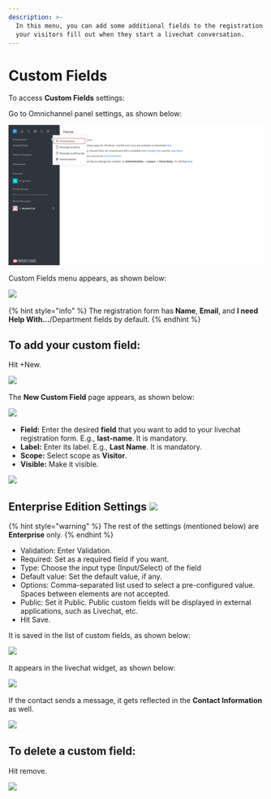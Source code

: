 ```yaml
---
description: >-
  In this menu, you can add some additional fields to the registration form that
  your visitors fill out when they start a livechat conversation.
---
```


# Custom Fields

To access **Custom Fields** settings:

Go to Omnichannel panel settings, as shown below:

![](<../../.gitbook/assets/0 (8) (5) (5) (5) (5) (5) (4) (4) (1) (1) (1) (1) (11) (19).png>)

Custom Fields menu appears, as shown below:

![](<../../.gitbook/assets/1 (7).png>)

{% hint style="info" %}
The registration form has **Name**, **Email**, and **I need Help With…**/Department fields by default.
{% endhint %}

## To add your custom field:

Hit +New.

![](../../.gitbook/assets/2022-01-23\_18-36-40.png)

The **New Custom Field** page appears, as shown below:

![](<../../.gitbook/assets/2022-01-23\_18-47-17 (1).png>)

* **Field:** Enter the desired **field** that you want to add to your livechat registration form. E.g., **last-name**. It is mandatory.
* **Label:** Enter its label. E.g., **Last Name**. It is mandatory.
* **Scope:** Select scope as **Visitor**.
* **Visible:** Make it visible.

![](../../.gitbook/assets/2022-01-23\_18-44-32.png)

## Enterprise Edition Settings ![](../../.gitbook/assets/2022-01-23\_20-47-25.png)

{% hint style="warning" %}
The rest of the settings (mentioned below) are **Enterprise** only.
{% endhint %}

* Validation: Enter Validation.
* Required: Set as a required field if you want.
* Type: Choose the input type (Input/Select) of the field
* Default value: Set the default value, if any.
* Options: Comma-separated list used to select a pre-configured value. Spaces between elements are not accepted.
* Public: Set it Public. Public custom fields will be displayed in external applications, such as Livechat, etc.
* Hit Save.

It is saved in the list of custom fields, as shown below:

![](<../../.gitbook/assets/2022-01-23\_21-00-43 (1).png>)

It appears in the livechat widget, as shown below:

![](<../../.gitbook/assets/2022-01-23\_21-10-25 (3).png>)

If the contact sends a message, it gets reflected in the **Contact Information** as well.

![](../../.gitbook/assets/2022-01-23\_21-13-12.png)

## To delete a custom field:

Hit remove.

![](<../../.gitbook/assets/2022-01-23\_21-00-43 (2).png>)
